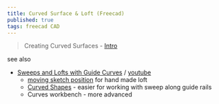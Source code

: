```yaml
---
title: Curved Surface & Loft (Freecad)
published: true
tags: freecad CAD
---
```

> Creating Curved Surfaces - [Intro](https://www.digikey.com/en/maker/tutorials/2025/intro-to-freecad-part-8-creating-curved-surfaces)

see also
- [ Sweeps and Lofts with Guide Curves](https://www.digikey.com/en/maker/tutorials/2025/intro-to-freecad-part-7-sweeps-and-lofts-with-guide-curves) / [youtube](https://www.youtube.com/embed/PBJaLyEjDPI)
	- [moving sketch position](https://youtu.be/PBJaLyEjDPI?si=8okxvyQUvjxR23hw&t=383) for hand made loft
    - [Curved Shapes](https://youtu.be/PBJaLyEjDPI?si=aYu4SCBHmDoifei1&t=1987) - easier for working with sweep along guide rails
	- Curves workbench - more advanced